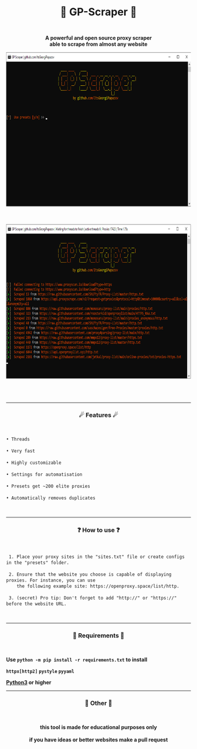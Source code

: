 # <p align="center">👾 GP-Scraper 👾</p>
<br>

<div align="center">
<strong>A powerful and open source proxy scraper <br> able to scrape from almost any website </strong>
</div>

<p align="center">
<img src="imgs/preview1.png" width="800" height=420">
</p>
<br>
<p align="center">
<img src="imgs/preview2.png" width="800" height=420">
</p>
<br>
<br>

-----

### <p align="center">☄ Features ☄</p>
<br>

    • Threads
                     
    • Very fast

    • Highly customizable
    
    • Settings for automatisation
                     
    • Presets get ~200 elite proxies

    • Automatically removes duplicates

<br>

-----

### <p align="center">❓ How to use ❓</p>
<br>

     1. Place your proxy sites in the "sites.txt" file or create configs in the "presets" folder.

     2. Ensure that the website you choose is capable of displaying proxies. For instance, you can use 
        the following example site: https://openproxy.space/list/http.

     3. (secret) Pro tip: Don't forget to add "http://" or "https://" before the website URL.
<br>

-----

### <p align="center">🔩 Requirements 🔩</p>
<br>

<strong>Use `python -m pip install -r requirements.txt` to install


`httpx[http2]`
`pystyle`
`pyyaml`

<a href="https://www.python.org/">Python3</a> or higher
<br>

----
### <p align="center">📌 Other 📌</p>
<br>                                 
<p align="center"><strong>this tool is made for educational purposes only</strong><br><br>if you have ideas or better websites make a pull request</p>

